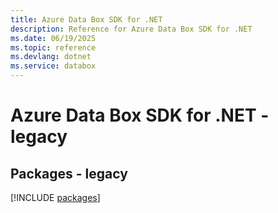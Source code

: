 ```yaml
---
title: Azure Data Box SDK for .NET
description: Reference for Azure Data Box SDK for .NET
ms.date: 06/19/2025
ms.topic: reference
ms.devlang: dotnet
ms.service: databox
---
```

# Azure Data Box SDK for .NET - legacy
## Packages - legacy
[!INCLUDE [packages](data-box-index.md)]